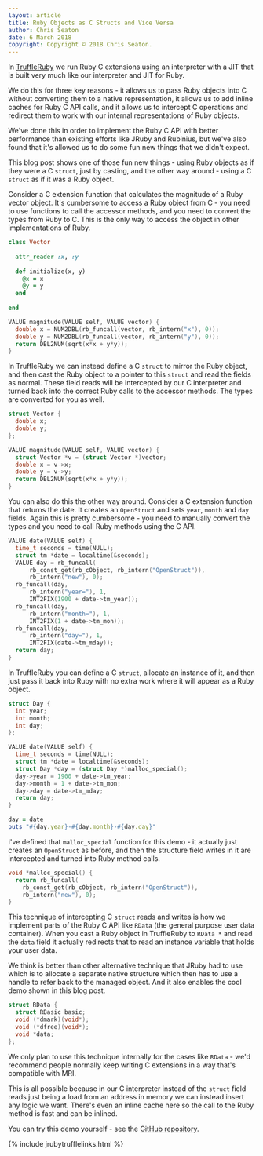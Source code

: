 ```yaml
---
layout: article
title: Ruby Objects as C Structs and Vice Versa
author: Chris Seaton
date: 6 March 2018
copyright: Copyright © 2018 Chris Seaton.
---
```


In [TruffleRuby](..) we run Ruby C extensions using an interpreter with a JIT
that is built very much like our interpreter and JIT for Ruby.

We do this for three key reasons - it allows us to pass Ruby objects into C
without converting them to a native representation, it allows us to add inline
caches for Ruby C API calls, and it allows us to intercept C operations and
redirect them to work with our internal representations of Ruby objects.

We've done this in order to implement the Ruby C API with better performance
than existing efforts like JRuby and Rubinius, but we've also found that it's
allowed us to do some fun new things that we didn't expect.

This blog post shows one of those fun new things - using Ruby objects as if they
were a C `struct`, just by casting, and the other way around - using a C
`struct` as if it was a Ruby object.

Consider a C extension function that calculates the magnitude of a Ruby vector
object. It's cumbersome to access a Ruby object from C - you need to use
functions to call the accessor methods, and you need to convert the types from
Ruby to C. This is the only way to access the object in other implementations of
Ruby.

```ruby
class Vector
  
  attr_reader :x, :y
  
  def initialize(x, y)
    @x = x
    @y = y
  end
  
end
```

```c
VALUE magnitude(VALUE self, VALUE vector) {
  double x = NUM2DBL(rb_funcall(vector, rb_intern("x"), 0));
  double y = NUM2DBL(rb_funcall(vector, rb_intern("y"), 0));
  return DBL2NUM(sqrt(x*x + y*y));
}
```

In TruffleRuby we can instead define a C `struct` to mirror the Ruby object, and
then cast the Ruby object to a pointer to this `struct` and read the fields as
normal. These field reads will be intercepted by our C interpreter and turned
back into the correct Ruby calls to the accessor methods. The types are
converted for you as well.

```c
struct Vector {
  double x;
  double y;
};

VALUE magnitude(VALUE self, VALUE vector) {
  struct Vector *v = (struct Vector *)vector;
  double x = v->x;
  double y = v->y;
  return DBL2NUM(sqrt(x*x + y*y));
}
```

You can also do this the other way around. Consider a C extension function that
returns the date. It creates an `OpenStruct` and sets `year`, `month` and `day`
fields. Again this is pretty cumbersome - you need to manually convert the types
and you need to call Ruby methods using the C API.


```c
VALUE date(VALUE self) {
  time_t seconds = time(NULL);
  struct tm *date = localtime(&seconds);
  VALUE day = rb_funcall(
      rb_const_get(rb_cObject, rb_intern("OpenStruct")),
      rb_intern("new"), 0);
  rb_funcall(day,
      rb_intern("year="), 1,
      INT2FIX(1900 + date->tm_year));
  rb_funcall(day,
      rb_intern("month="), 1,
      INT2FIX(1 + date->tm_mon));
  rb_funcall(day,
      rb_intern("day="), 1,
      INT2FIX(date->tm_mday));
  return day;
}
```

In TruffleRuby you can define a C `struct`, allocate an instance of it, and then
just pass it back into Ruby with no extra work where it will appear as a Ruby
object.

```c
struct Day {
  int year;
  int month;
  int day;
};

VALUE date(VALUE self) {
  time_t seconds = time(NULL);
  struct tm *date = localtime(&seconds);
  struct Day *day = (struct Day *)malloc_special();
  day->year = 1900 + date->tm_year;
  day->month = 1 + date->tm_mon;
  day->day = date->tm_mday;
  return day;
}
```

```ruby
day = date
puts "#{day.year}-#{day.month}-#{day.day}"
```

I've defined that `malloc_special` function for this demo - it actually just
creates an `OpenStruct` as before, and then the structure field writes in it are
intercepted and turned into Ruby method calls.

```c
void *malloc_special() {
  return rb_funcall(
    rb_const_get(rb_cObject, rb_intern("OpenStruct")),
    rb_intern("new"), 0);
}
```

This technique of intercepting C `struct` reads and writes is how we implement
parts of the Ruby C API like `RData` (the general purpose user data container).
When you cast a Ruby object in TruffleRuby to `RData *` and read the `data`
field it actually redirects that to read an instance variable that holds your
user data.

We think is better than other alternative technique that JRuby had to use which
is to allocate a separate native structure which then has to use a handle to
refer back to the managed object. And it also enables the cool demo shown in
this blog post.

```c
struct RData {
  struct RBasic basic;
  void (*dmark)(void*);
  void (*dfree)(void*);
  void *data;
};
```

We only plan to use this technique internally for the cases like `RData` - we'd
recommend people normally keep writing C extensions in a way that's compatible
with MRI.

This is all possible because in our C interpreter instead of the `struct` field
reads just being a load from an address in memory we can instead insert any
logic we want. There's even an inline cache here so the call to the Ruby method
is fast and can be inlined.

You can try this demo yourself - see the
[GitHub repository](https://github.com/chrisseaton/struct-blog-post).

{% include jrubytrufflelinks.html %}
